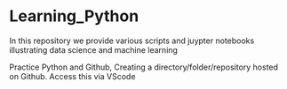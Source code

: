 # Learning_Python

In this repository we provide various scripts and juypter notebooks illustrating data science and machine learning

Practice Python and Github, Creating a directory/folder/repository hosted on Github. Access this via VScode
